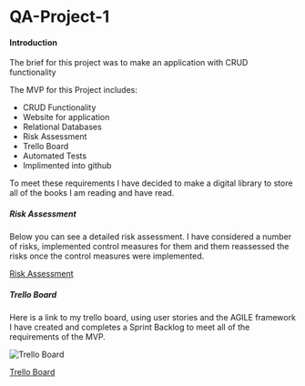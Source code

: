 # QA-Project-1

#### Introduction

The brief for this project was to make an application with CRUD functionality

The MVP for this Project includes:

* CRUD Functionality
* Website for application
* Relational Databases
* Risk Assessment
* Trello Board
* Automated Tests
* Implimented into github

To meet these requirements I have decided to make a digital library to store all of the books I am reading and have read.

##### Risk Assessment

Below you can see a detailed risk assessment. I have considered a number of risks, implemented control measures for them and them reassessed the risks once the control measures were implemented.

[Risk Assessment](https://docs.google.com/spreadsheets/d/1Els0IhvIn0-xnTpcvDZE9XEy2f0RvkORjh4l8I4zCwk/edit?usp=sharing)

##### Trello Board

Here is a link to my trello board, using user stories and the AGILE framework I have created and completes a Sprint Backlog to meet all of the requirements of the MVP.

![Trello Board](C:\Users\bbqfe\Pictures/TrelloBoard.PNG)

[Trello Board](https://trello.com/b/68gLnA9e/fundamentl-project-board)
